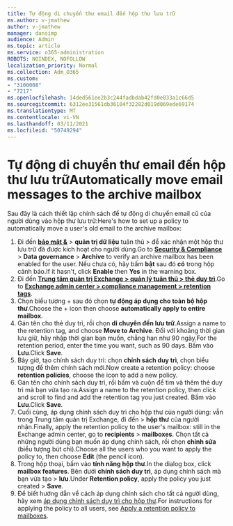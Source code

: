 ```yaml
---
title: Tự động di chuyển thư email đến hộp thư lưu trữ
ms.author: v-jmathew
author: v-jmathew
manager: dansimp
audience: Admin
ms.topic: article
ms.service: o365-administration
ROBOTS: NOINDEX, NOFOLLOW
localization_priority: Normal
ms.collection: Adm_O365
ms.custom:
- "3100008"
- "7217"
ms.openlocfilehash: 14ded561ee2b3c244fadbdab42fd0e833a1c66d5
ms.sourcegitcommit: 6312ee31561db36104f32282d019d069ede69174
ms.translationtype: MT
ms.contentlocale: vi-VN
ms.lasthandoff: 03/11/2021
ms.locfileid: "50749294"
---
```

# <a name="automatically-move-email-messages-to-the-archive-mailbox"></a><span data-ttu-id="8ab4b-102">Tự động di chuyển thư email đến hộp thư lưu trữ</span><span class="sxs-lookup"><span data-stu-id="8ab4b-102">Automatically move email messages to the archive mailbox</span></span>

<span data-ttu-id="8ab4b-103">Sau đây là cách thiết lập chính sách để tự động di chuyển email cũ của người dùng vào hộp thư lưu trữ:</span><span class="sxs-lookup"><span data-stu-id="8ab4b-103">Here's how to set up a policy to automatically move a user's old email to the archive mailbox:</span></span>

1. <span data-ttu-id="8ab4b-104">Đi đến [**bảo mật &**](https://go.microsoft.com/fwlink/p/?linkid=2077143)  >  **quản trị dữ liệu** tuân thủ  >   để xác nhận một hộp thư lưu trữ đã được kích hoạt cho người dùng.</span><span class="sxs-lookup"><span data-stu-id="8ab4b-104">Go to [**Security & Compliance**](https://go.microsoft.com/fwlink/p/?linkid=2077143) > **Data governance** > **Archive** to verify an archive mailbox has been enabled for the user.</span></span> <span data-ttu-id="8ab4b-105">Nếu chưa có, hãy bấm **bật** sau đó **có** trong hộp cảnh báo.</span><span class="sxs-lookup"><span data-stu-id="8ab4b-105">If it hasn't, click **Enable** then **Yes** in the warning box.</span></span>
2. <span data-ttu-id="8ab4b-106">Đi đến [**Trung tâm quản trị Exchange > quản lý tuân thủ > thẻ duy trì**](https://go.microsoft.com/fwlink/?linkid=2059104).</span><span class="sxs-lookup"><span data-stu-id="8ab4b-106">Go to [**Exchange admin center > compliance management > retention tags**](https://go.microsoft.com/fwlink/?linkid=2059104).</span></span>
3. <span data-ttu-id="8ab4b-107">Chọn biểu tượng + sau đó chọn **tự động áp dụng cho toàn bộ hộp thư**.</span><span class="sxs-lookup"><span data-stu-id="8ab4b-107">Choose the + icon then choose **automatically apply to entire mailbox**.</span></span>
4. <span data-ttu-id="8ab4b-108">Gán tên cho thẻ duy trì, rồi chọn **di chuyển đến lưu trữ**.</span><span class="sxs-lookup"><span data-stu-id="8ab4b-108">Assign a name to the retention tag, and choose **Move to Archive**.</span></span> <span data-ttu-id="8ab4b-109">Đối với khoảng thời gian lưu giữ, hãy nhập thời gian bạn muốn, chẳng hạn như 90 ngày.</span><span class="sxs-lookup"><span data-stu-id="8ab4b-109">For the retention period, enter the time you want, such as 90 days.</span></span> <span data-ttu-id="8ab4b-110">Bấm vào **Lưu**.</span><span class="sxs-lookup"><span data-stu-id="8ab4b-110">Click **Save**.</span></span>
5. <span data-ttu-id="8ab4b-111">Bây giờ, tạo chính sách duy trì: chọn **chính sách duy trì**, chọn biểu tượng để thêm chính sách mới.</span><span class="sxs-lookup"><span data-stu-id="8ab4b-111">Now create a retention policy: choose **retention policies**, choose the icon to add a new policy.</span></span>
6. <span data-ttu-id="8ab4b-112">Gán tên cho chính sách duy trì, rồi bấm và cuộn để tìm và thêm thẻ duy trì mà bạn vừa tạo ra.</span><span class="sxs-lookup"><span data-stu-id="8ab4b-112">Assign a name to the retention policy, then click and scroll to find and add the retention tag you just created.</span></span> <span data-ttu-id="8ab4b-113">Bấm vào **Lưu**.</span><span class="sxs-lookup"><span data-stu-id="8ab4b-113">Click **Save**.</span></span>
7. <span data-ttu-id="8ab4b-114">Cuối cùng, áp dụng chính sách duy trì cho hộp thư của người dùng: vẫn trong Trung tâm quản trị Exchange, đi đến  >  **hộp thư** của người nhận.</span><span class="sxs-lookup"><span data-stu-id="8ab4b-114">Finally, apply the retention policy to the user's mailbox: still in the Exchange admin center, go to **recipients** > **mailboxes**.</span></span> <span data-ttu-id="8ab4b-115">Chọn tất cả những người dùng bạn muốn áp dụng chính sách, rồi chọn **chỉnh sửa** (biểu tượng bút chì).</span><span class="sxs-lookup"><span data-stu-id="8ab4b-115">Choose all the users who you want to apply the policy to, then choose **Edit** (the pencil icon).</span></span>
8. <span data-ttu-id="8ab4b-116">Trong hộp thoại, bấm vào **tính năng hộp thư**.</span><span class="sxs-lookup"><span data-stu-id="8ab4b-116">In the dialog box, click **mailbox features**.</span></span> <span data-ttu-id="8ab4b-117">Bên dưới **chính sách duy trì**, áp dụng chính sách mà bạn vừa tạo > **lưu**.</span><span class="sxs-lookup"><span data-stu-id="8ab4b-117">Under **Retention policy**, apply the policy you just created > **Save**.</span></span>
9. <span data-ttu-id="8ab4b-118">Để biết hướng dẫn về cách áp dụng chính sách cho tất cả người dùng, hãy xem [áp dụng chính sách duy trì cho hộp thư](https://docs.microsoft.com/exchange/security-and-compliance/messaging-records-management/apply-retention-policy).</span><span class="sxs-lookup"><span data-stu-id="8ab4b-118">For instructions for applying the policy to all users, see [Apply a retention policy to mailboxes](https://docs.microsoft.com/exchange/security-and-compliance/messaging-records-management/apply-retention-policy).</span></span>
